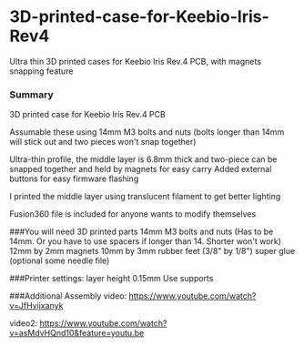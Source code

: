# 3D-printed-case-for-Keebio-Iris-Rev4
Ultra thin 3D printed cases for Keebio Iris Rev.4 PCB, with magnets snapping feature

### Summary
3D printed case for Keebio Iris Rev.4 PCB

Assumable these using 14mm M3 bolts and nuts (bolts longer than 14mm will stick out and two pieces won't snap together)

Ultra-thin profile, the middle layer is 6.8mm thick and two-piece can be snapped together and held by magnets for easy carry
Added external buttons for easy firmware flashing

I printed the middle layer using translucent filament to get better lighting

Fusion360 file is included for anyone wants to modify themselves

###You will need
3D printed parts
14mm M3 bolts and nuts (Has to be 14mm. Or you have to use spacers if longer than 14.
Shorter won't work)
12mm by 2mm magnets
10mm by 3mm rubber feet (3/8" by 1/8")
super glue
(optional some needle file)

###Printer settings:
layer height 0.15mm
Use supports

###Additional
Assembly video:
https://www.youtube.com/watch?v=JfHvijxanyk

video2:
https://www.youtube.com/watch?v=asMdvHQnd10&feature=youtu.be
